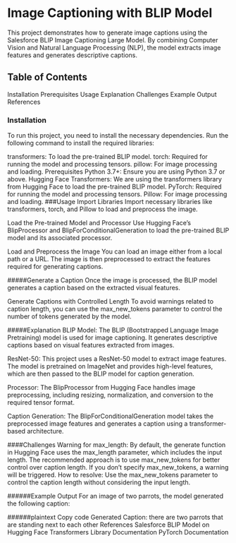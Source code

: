 # Image Captioning with BLIP Model


This project demonstrates how to generate image captions using the Salesforce BLIP Image Captioning Large Model. By combining Computer Vision and Natural Language Processing (NLP), the model extracts image features and generates descriptive captions.

## Table of Contents
Installation
Prerequisites
Usage
Explanation
Challenges
Example Output
References

### Installation
To run this project, you need to install the necessary dependencies. Run the following command to install the required libraries:

transformers: To load the pre-trained BLIP model.
torch: Required for running the model and processing tensors.
pillow: For image processing and loading.
Prerequisites
Python 3.7+: Ensure you are using Python 3.7 or above.
Hugging Face Transformers: We are using the transformers library from Hugging Face to load the pre-trained BLIP model.
PyTorch: Required for running the model and processing tensors.
Pillow: For image processing and loading.
###Usage
Import Libraries
Import necessary libraries like transformers, torch, and Pillow to load and preprocess the image.

Load the Pre-trained Model and Processor
Use Hugging Face’s BlipProcessor and BlipForConditionalGeneration to load the pre-trained BLIP model and its associated processor.

Load and Preprocess the Image
You can load an image either from a local path or a URL. The image is then preprocessed to extract the features required for generating captions.

#####Generate a Caption
Once the image is processed, the BLIP model generates a caption based on the extracted visual features.

Generate Captions with Controlled Length
To avoid warnings related to caption length, you can use the max_new_tokens parameter to control the number of tokens generated by the model.

#####Explanation
BLIP Model:
The BLIP (Bootstrapped Language Image Pretraining) model is used for image captioning. It generates descriptive captions based on visual features extracted from images.

ResNet-50:
This project uses a ResNet-50 model to extract image features. The model is pretrained on ImageNet and provides high-level features, which are then passed to the BLIP model for caption generation.

Processor:
The BlipProcessor from Hugging Face handles image preprocessing, including resizing, normalization, and conversion to the required tensor format.

Caption Generation:
The BlipForConditionalGeneration model takes the preprocessed image features and generates a caption using a transformer-based architecture.

####Challenges
Warning for max_length:
By default, the generate function in Hugging Face uses the max_length parameter, which includes the input length. The recommended approach is to use max_new_tokens for better control over caption length. If you don’t specify max_new_tokens, a warning will be triggered.
How to resolve:
Use the max_new_tokens parameter to control the caption length without considering the input length.

######Example Output
For an image of two parrots, the model generated the following caption:

######plaintext
Copy code
Generated Caption: there are two parrots that are standing next to each other
References
Salesforce BLIP Model on Hugging Face
Transformers Library Documentation
PyTorch Documentation
